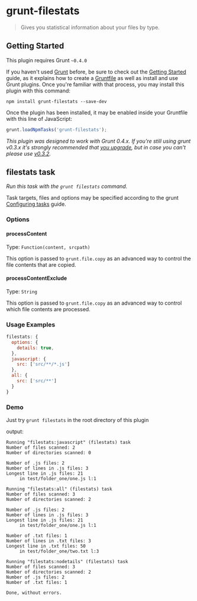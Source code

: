 # grunt-filestats

> Gives you statistical information about your files by type.



## Getting Started
This plugin requires Grunt `~0.4.0`

If you haven't used [Grunt](http://gruntjs.com/) before, be sure to check out the [Getting Started](http://gruntjs.com/getting-started) guide, as it explains how to create a [Gruntfile](http://gruntjs.com/sample-gruntfile) as well as install and use Grunt plugins. Once you're familiar with that process, you may install this plugin with this command:

```shell
npm install grunt-filestats --save-dev
```

Once the plugin has been installed, it may be enabled inside your Gruntfile with this line of JavaScript:

```js
grunt.loadNpmTasks('grunt-filestats');
```

*This plugin was designed to work with Grunt 0.4.x. If you're still using grunt v0.3.x it's strongly recommended that [you upgrade](http://gruntjs.com/upgrading-from-0.3-to-0.4), but in case you can't please use [v0.3.2](https://github.com/gruntjs/grunt-filestats/tree/grunt-0.3-stable).*



## filestats task
_Run this task with the `grunt filestats` command._

Task targets, files and options may be specified according to the grunt [Configuring tasks](http://gruntjs.com/configuring-tasks) guide.
### Options

#### processContent
Type: `Function(content, srcpath)`

This option is passed to `grunt.file.copy` as an advanced way to control the file contents that are copied.

#### processContentExclude
Type: `String`

This option is passed to `grunt.file.copy` as an advanced way to control which file contents are processed.

### Usage Examples

```js
filestats: {
  options: {
    details: true,
  },
  javascript: {
    src: ['src/**/*.js']
  },
  all: {
    src: ['src/**']
  }
}
```

### Demo

Just try `grunt filestats` in the root directory of this plugin

output:

```
Running "filestats:javascript" (filestats) task
Number of files scanned: 2
Number of directories scanned: 0

Number of .js files: 2
Number of lines in .js files: 3
Longest line in .js files: 21
     in test/folder_one/one.js l:1

Running "filestats:all" (filestats) task
Number of files scanned: 3
Number of directories scanned: 2

Number of .js files: 2
Number of lines in .js files: 3
Longest line in .js files: 21
     in test/folder_one/one.js l:1

Number of .txt files: 1
Number of lines in .txt files: 3
Longest line in .txt files: 50
     in test/folder_one/two.txt l:3

Running "filestats:nodetails" (filestats) task
Number of files scanned: 3
Number of directories scanned: 2
Number of .js files: 2
Number of .txt files: 1

Done, without errors.
```
